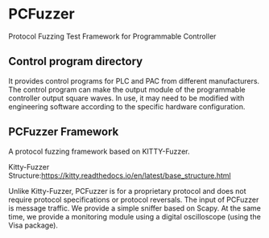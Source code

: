 # PCFuzzer
Protocol Fuzzing Test Framework for Programmable Controller

## Control program directory
It provides control programs for PLC and PAC from different manufacturers. The control program can make the output module of the programmable controller output square waves. In use, it may need to be modified with engineering software according to the specific hardware configuration.



## PCFuzzer Framework
A protocol fuzzing framework based on KITTY-Fuzzer.


Kitty-Fuzzer Structure:https://kitty.readthedocs.io/en/latest/base_structure.html


Unlike Kitty-Fuzzer, PCFuzzer is for a proprietary protocol and does not require protocol specifications or protocol reversals. The input of PCFuzzer is message traffic. We provide a simple sniffer based on Scapy. At the same time, we provide a monitoring module using a digital oscilloscope (using the Visa package).

